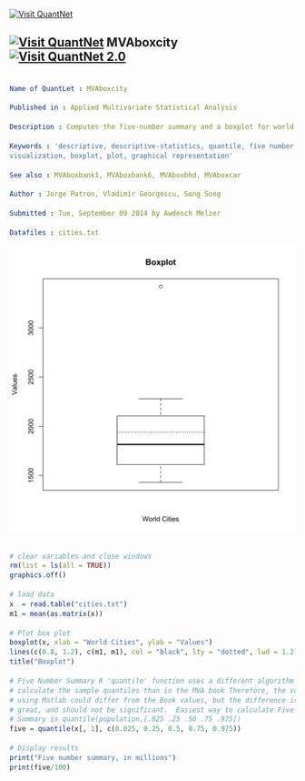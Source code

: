 
[<img src="https://github.com/QuantLet/Styleguide-and-Validation-procedure/blob/master/pictures/banner.png" alt="Visit QuantNet">](http://quantlet.de/index.php?p=info)

## [<img src="https://github.com/QuantLet/Styleguide-and-Validation-procedure/blob/master/pictures/qloqo.png" alt="Visit QuantNet">](http://quantlet.de/) **MVAboxcity** [<img src="https://github.com/QuantLet/Styleguide-and-Validation-procedure/blob/master/pictures/QN2.png" width="60" alt="Visit QuantNet 2.0">](http://quantlet.de/d3/ia)

```yaml

Name of QuantLet : MVAboxcity

Published in : Applied Multivariate Statistical Analysis

Description : Computes the five-number summary and a boxplot for world cities.

Keywords : 'descriptive, descriptive-statistics, quantile, five number summary, financial, data
visualization, boxplot, plot, graphical representation'

See also : MVAboxbank1, MVAboxbank6, MVAboxbhd, MVAboxcar

Author : Jorge Patron, Vladimir Georgescu, Song Song

Submitted : Tue, September 09 2014 by Awdesch Melzer

Datafiles : cities.txt

```

![Picture1](MVAboxcity-1.png)


```r

# clear variables and close windows
rm(list = ls(all = TRUE))
graphics.off()

# load data
x  = read.table("cities.txt")
m1 = mean(as.matrix(x))

# Plot box plot
boxplot(x, xlab = "World Cities", ylab = "Values")
lines(c(0.8, 1.2), c(m1, m1), col = "black", lty = "dotted", lwd = 1.2)
title("Boxplot")

# Five Number Summary R 'quantile' function uses a different algorithm to
# calculate the sample quantiles than in the MVA book Therefore, the values
# using Matlab could differ from the Book values, but the difference is not
# great, and should not be significant.  Easiest way to calculate Five Number
# Summary is quantile(population,[.025 .25 .50 .75 .975])
five = quantile(x[, 1], c(0.025, 0.25, 0.5, 0.75, 0.975))

# Display results
print("Five number summary, in millions")
print(five/100)
```
